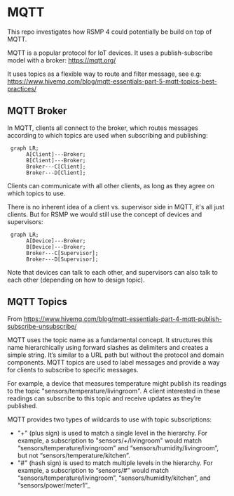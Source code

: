 # MQTT
This repo investigates how RSMP 4 could potentially be build on top of MQTT.

MQTT is a popular protocol for IoT devices. It uses a publish-subscribe model with a broker:
https://mqtt.org/

It uses topics as a flexible way to route and filter message, see e.g:
https://www.hivemq.com/blog/mqtt-essentials-part-5-mqtt-topics-best-practices/

## MQTT Broker
In MQTT, clients all connect to the broker, which routes messages according to which topics are used when subscribing and publishing:

```mermaid
 graph LR;
      A[Client]---Broker;
      B[Client]---Broker;
      Broker---C[Client];
      Broker---D[Client];
```

Clients can communicate with all other clients, as long as they agree on which topics to use.

There is no inherent idea of a client vs. supervisor side in MQTT, it's all just clients. But for RSMP we would still use the concept of devices and supervisors:

```mermaid
 graph LR;
      A[Device]---Broker;
      B[Device]---Broker;
      Broker---C[Supervisor];
      Broker---D[Supervisor];
```
Note that devices can talk to each other, and supervisors can also talk to each other (depending on how to design topic).

## MQTT Topics
From https://www.hivemq.com/blog/mqtt-essentials-part-4-mqtt-publish-subscribe-unsubscribe/

MQTT uses the topic name as a fundamental concept. It structures this name hierarchically using forward slashes as delimiters and creates a simple string. It’s similar to a URL path but without the protocol and domain components. MQTT topics are used to label messages and provide a way for clients to subscribe to specific messages.

For example, a device that measures temperature might publish its readings to the topic "sensors/temperature/livingroom". A client interested in these readings can subscribe to this topic and receive updates as they’re published.

MQTT provides two types of wildcards to use with topic subscriptions:

- "+" (plus sign) is used to match a single level in the hierarchy. For example, a subscription to "sensors/+/livingroom" would match “sensors/temperature/livingroom” and “sensors/humidity/livingroom”, but not “sensors/temperature/kitchen”.
- "#" (hash sign) is used to match multiple levels in the hierarchy. For example, a subscription to “sensors/#” would match “sensors/temperature/livingroom”, “sensors/humidity/kitchen”, and “sensors/power/meter1”_
